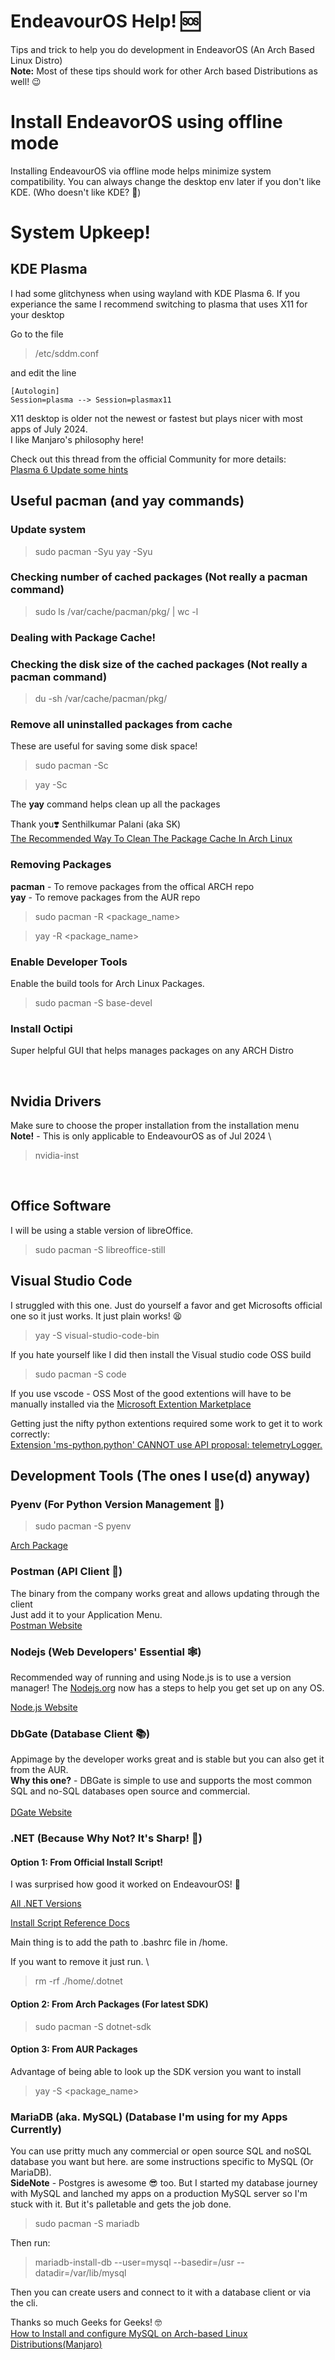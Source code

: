 # EndeavourOS Help! 🆘
 Tips and trick to help you do development in EndeavorOS (An Arch Based Linux Distro) \
**Note:** Most of these tips should work for other Arch based Distributions as well! 😉

# Install EndeavorOS using offline mode
Installing EndeavourOS via offline mode helps minimize system compatibility. You can always change the desktop env later if you don't like KDE. (Who doesn't like KDE? 🤷)

# System Upkeep! 

## KDE Plasma
I had some glitchyness when using wayland with KDE Plasma 6. If you experiance the same 
I recommend switching to plasma that uses X11 for your desktop

Go to the file

> /etc/sddm.conf

and edit the line 

```
[Autologin]
Session=plasma --> Session=plasmax11
```

X11 desktop is older not the newest or fastest but plays nicer with most apps of July 2024. \
I like Manjaro's philosophy here!

Check out this thread from the official Community for more details: \
[Plasma 6 Update some hints](https://forum.endeavouros.com/t/plasma-6-update-some-hints/52161)

## Useful pacman (and yay commands)

### Update system
> sudo pacman -Syu
> yay -Syu

### Checking number of cached packages (Not really a pacman command)
> sudo ls /var/cache/pacman/pkg/ | wc -l

### Dealing with Package Cache!

### Checking the disk size of the cached packages (Not really a pacman command)
> du -sh /var/cache/pacman/pkg/

### Remove all uninstalled packages from cache
These are useful for saving some disk space!

> sudo pacman -Sc

> yay -Sc 

The **yay** command helps clean up all the packages

Thank you❣️
Senthilkumar Palani (aka SK) \
[The Recommended Way To Clean The Package Cache In Arch Linux](https://ostechnix.com/recommended-way-clean-package-cache-arch-linux)

### Removing Packages
**pacman** - To remove packages from the offical ARCH repo \
**yay** - To remove packages from the AUR repo

> sudo pacman -R <package_name>

> yay -R <package_name>


### Enable Developer Tools
Enable the build tools for Arch Linux Packages.

> sudo pacman -S base-devel


### Install Octipi
Super helpful GUI that helps manages packages on any ARCH Distro

> 

<br>

## Nvidia Drivers
Make sure to choose the proper installation from the installation menu \
**Note!** - This is only applicable to EndeavourOS as of Jul 2024 \
> nvidia-inst

<br>


## Office Software
I will be using a stable version of libreOffice.

> sudo pacman -S libreoffice-still

## Visual Studio Code
I struggled with this one. Just do yourself a favor and get Microsofts 
official one so it just works. It just plain works! 😫

> yay -S visual-studio-code-bin


If you hate yourself like I did then install the Visual studio code OSS build

> sudo pacman -S code

If you use vscode - OSS Most of the good extentions will have to be manually installed via the [Microsoft Extention Marketplace](https://marketplace.visualstudio.com/vscode)

Getting just the nifty python extentions required some work to get it to work correctly: <br>
 [Extension 'ms-python.python' CANNOT use API proposal: telemetryLogger.](https://github.com/microsoft/vscode-python/issues/20247)

## Development Tools (The ones I use(d) anyway)

### Pyenv (For Python Version Management 🐍)
> sudo pacman -S pyenv

[Arch Package](https://archlinux.org/packages/extra/any/pyenv/)

### Postman (API Client 📮)
The binary from the company works great and allows updating through the client \
Just add it to your Application Menu.  \
[Postman Website](https://www.postman.com/downloads/)

### Nodejs (Web Developers' Essential 🕸️)
Recommended way of running and using Node.js is to use a version manager!
The [Nodejs.org](https://nodejs.org/) now has a steps to help you get set up on any OS.

[Node.js Website](https://nodejs.org/en/download/package-manager)


### DbGate (Database Client 📚)
Appimage by the developer works great and is stable but you can also get it from the AUR. \
**Why this one?** - DBGate is simple to use and supports the most common SQL and no-SQL databases open source and commercial. 
<br><br>
[DGate Website](https://dbgate.org/)

### .NET (Because Why Not? It's Sharp! 🔪)

#### Option 1: From Official Install Script!
I was surprised how good it worked on EndeavourOS! 🤯

[All .NET Versions](https://dotnet.microsoft.com/en-us/download/dotnet) 

[Install Script Reference Docs](https://learn.microsoft.com/en-us/dotnet/core/tools/dotnet-install-script)

Main thing is to add the path to .bashrc file in /home.

If you want to remove it just run. \
> rm -rf ./home/.dotnet

#### Option 2: From Arch Packages (For latest SDK)
> sudo pacman -S dotnet-sdk

#### Option 3: From AUR Packages 
Advantage of being able to look up the SDK version you want to install 
> yay -S <package_name>

### MariaDB (aka. MySQL) (Database I'm using for my Apps Currently)
You can use pritty much any commercial or open source SQL and noSQL database you want but here.
are some instructions specific to MySQL (Or MariaDB). \
**SideNote** - Postgres is awesome 😎 too. But I started my database journey with MySQL and lanched my apps on 
a production MySQL server so I'm stuck with it. But it's palletable and gets the job done.

> sudo pacman -S mariadb 

Then run:

> mariadb-install-db --user=mysql --basedir=/usr --datadir=/var/lib/mysql

Then you can create users and connect to it with a database client or via the cli.

Thanks so much Geeks for Geeks! 🤓 \
[How to Install and configure MySQL on Arch-based Linux Distributions(Manjaro)](https://www.geeksforgeeks.org/how-to-install-and-configure-mysql-on-arch-based-linux-distributionsmanjaro/)

### 





